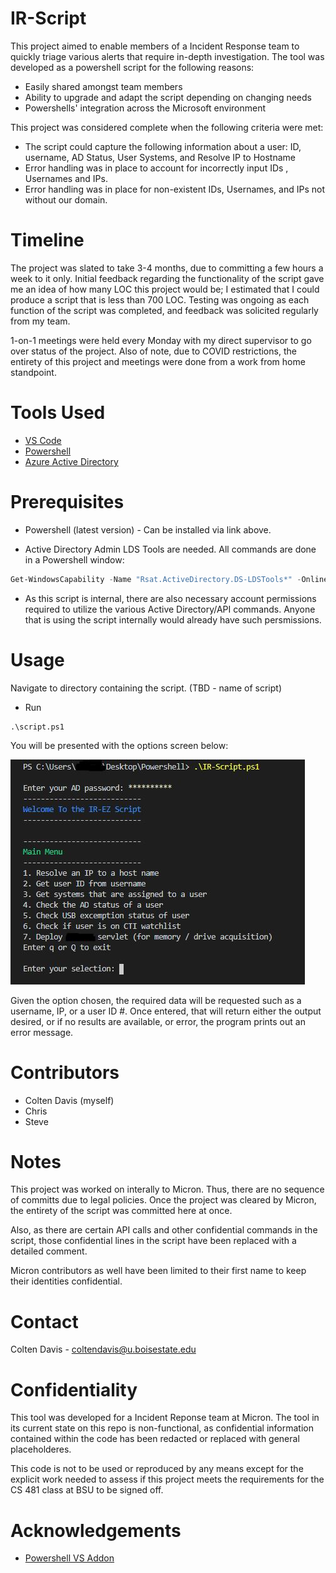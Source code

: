 # IR-Script
This project aimed to enable members of a Incident Response team to quickly triage various alerts that require in-depth investigation.
The tool was developed as a powershell script for the following reasons:
- Easily shared amongst team members
- Ability to upgrade and adapt the script depending on changing needs
- Powershells' integration across the Microsoft environment

This project was considered complete when the following criteria were met:
- The script could capture the following information about a user: ID, username, AD Status, User Systems, and Resolve IP to Hostname
- Error handling was in place to account for incorrectly input IDs , Usernames and IPs.
- Error handling was in place for non-existent IDs, Usernames, and IPs not without our domain.


# Timeline
The project was slated to take 3-4 months, due to committing a few hours a week to it only. Initial feedback regarding the functionality of the script gave me an idea of how many LOC this project would be; I estimated that I could produce a script that is less than 700 LOC. Testing was ongoing as each function of the script was completed, and feedback was solicited regularly from my team. 

1-on-1 meetings were held every Monday with my direct supervisor to go over status of the project. Also of note, due to COVID restrictions, the entirety of this project and meetings were done from a work from home standpoint.


# Tools Used
- [VS Code](https://code.visualstudio.com)
- [Powershell](https://github.com/PowerShell/PowerShell)
- [Azure Active Directory](https://azure.microsoft.com/en-us/services/active-directory/)

# Prerequisites
- Powershell (latest version) - Can be installed via link above.

- Active Directory Admin LDS Tools are needed. All commands are done in a Powershell window:
```powershell
Get-WindowsCapability -Name "Rsat.ActiveDirectory.DS-LDSTools*" -Online | Add-WindowsCapability -Online
```
- As this script is internal, there are also necessary account permissions required to utilize the various Active Directory/API commands. Anyone
that is using the script internally would already have such persmissions.

# Usage
Navigate to directory containing the script. (TBD - name of script)

- Run
```
.\script.ps1
```
You will be presented with the options screen below:

![Menu Pix](img/MainMenu.JPG)

Given the option chosen, the required data will be requested such as a username, IP, or a user ID #.
Once entered, that will return either the output desired, or if no results are available, or error, the
program prints out an error message.

# Contributors
- Colten Davis (myself)
- Chris
- Steve

# Notes
This project was worked on interally to Micron. Thus, there are no sequence of committs due to legal policies. Once the project was cleared by Micron, the entirety of the script was committed here at once. 

Also, as there are certain API calls and other confidential commands in the script, those confidential lines in the script have been replaced with a detailed comment.

Micron contributors as well have been limited to their first name to keep their identities confidential.

# Contact
Colten Davis - coltendavis@u.boisestate.edu

# Confidentiality
This tool was developed for a Incident Reponse team at Micron. The tool in its current state on this repo is non-functional, as confidential information contained within
the code has been redacted or replaced with general placeholderes. 

This code is not to be used or reproduced by any means except for the explicit work needed to assess if this project meets the requirements for the CS 481 class at BSU to be signed off. 

# Acknowledgements
- [Powershell VS Addon](https://marketplace.visualstudio.com/items?itemName=ms-vscode.PowerShell)
